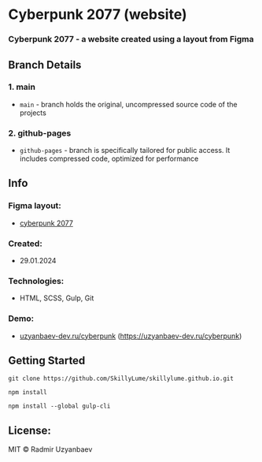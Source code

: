 # Cyberpunk 2077 (website)
### Cyberpunk 2077 - a website created using a layout from Figma

## Branch Details

### 1. main
- `main` - branch holds the original, uncompressed source code of the projects
### 2. github-pages
- `github-pages` - branch is specifically tailored for public access. It includes compressed code, optimized for performance

## Info
### Figma layout:
- [cyberpunk 2077](https://www.figma.com/file/cyOuCcxqhxwqCrillGbcFm/Cyberpunk?type=design&node-id=0%3A1&t=qeQyGCDGdRDR9bfR-1)
### Created:
- 29.01.2024
### Technologies:
- HTML, SCSS, Gulp, Git

### Demo:
- [uzyanbaev-dev.ru/cyberpunk](#) (https://uzyanbaev-dev.ru/cyberpunk)

## Getting Started
```
git clone https://github.com/SkillyLume/skillylume.github.io.git
```

```
npm install
```

```
npm install --global gulp-cli
```

## License:
MIT © Radmir Uzyanbaev

